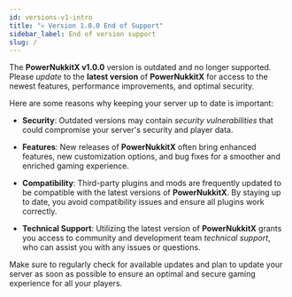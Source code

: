 ```yaml
---
id: versions-v1-intro
title: "💀 Version 1.0.0 End of Support"
sidebar_label: End of version support
slug: /
---
```


The **PowerNukkitX v1.0.0** version is outdated and no longer supported. Please *update* to the **latest version** of **PowerNukkitX** for access to the newest features, performance improvements, and optimal security.

Here are some reasons why keeping your server up to date is important:

- **Security**: Outdated versions may contain *security vulnerabilities* that could compromise your server's security and player data.

- **Features**: New releases of **PowerNukkitX** often bring enhanced features, new customization options, and bug fixes for a smoother and enriched gaming experience.

- **Compatibility**: Third-party plugins and mods are frequently updated to be compatible with the latest versions of **PowerNukkitX**. By staying up to date, you avoid compatibility issues and ensure all plugins work correctly.

- **Technical Support**: Utilizing the latest version of **PowerNukkitX** grants you access to community and development team *technical support*, who can assist you with any issues or questions.

Make sure to regularly check for available updates and plan to update your server as soon as possible to ensure an optimal and secure gaming experience for all your players.
